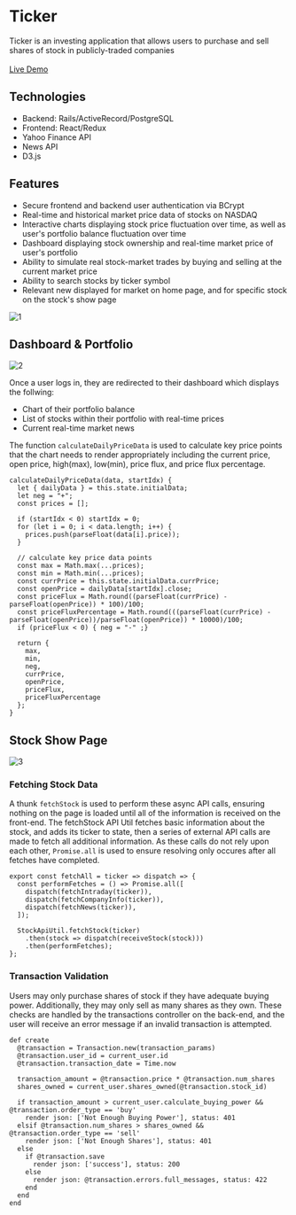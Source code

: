 # Ticker

Ticker is an investing application that allows users to purchase and sell shares of stock in publicly-traded companies<br /><br />
[Live Demo](http://tickerr.herokuapp.com/#/)<br />

## Technologies<br />
* Backend: Rails/ActiveRecord/PostgreSQL<br />
* Frontend: React/Redux<br />
* Yahoo Finance API<br />
* News API<br />
* D3.js<br />

## Features<br />
* Secure frontend and backend user authentication via BCrypt<br />
* Real-time and historical market price data of stocks on NASDAQ<br />
* Interactive charts displaying stock price fluctuation over time, as well as user's portfolio balance fluctuation over time<br />
* Dashboard displaying stock ownership and real-time market price of user's portfolio<br />
* Ability to simulate real stock-market trades by buying and selling at the current market price<br />
* Ability to search stocks by ticker symbol<br />
* Relevant new displayed for market on home page, and for specific stock on the stock's show page<br />

![1](https://user-images.githubusercontent.com/56454897/82098147-36c1ad00-96b9-11ea-8c71-6f07c343c5a1.gif)<br />

## Dashboard & Portfolio<br />
![2](https://user-images.githubusercontent.com/56454897/78633620-ea33b800-7856-11ea-9fc9-161cae0796c5.gif)<br />

Once a user logs in, they are redirected to their dashboard which displays the follwing:<br />
* Chart of their portfolio balance<br />
* List of stocks within their portfolio with real-time prices<br />
* Current real-time market news<br />

The function `calculateDailyPriceData` is used to calculate key price points that the chart needs to render appropriately including the current price, open price, high(max), low(min), price flux, and price flux percentage.<br />
```
calculateDailyPriceData(data, startIdx) {
  let { dailyData } = this.state.initialData;
  let neg = "+";
  const prices = [];

  if (startIdx < 0) startIdx = 0;
  for (let i = 0; i < data.length; i++) {
    prices.push(parseFloat(data[i].price));
  }

  // calculate key price data points
  const max = Math.max(...prices);
  const min = Math.min(...prices);
  const currPrice = this.state.initialData.currPrice;
  const openPrice = dailyData[startIdx].close;
  const priceFlux = Math.round((parseFloat(currPrice) - parseFloat(openPrice)) * 100)/100;
  const priceFluxPercentage = Math.round(((parseFloat(currPrice) - parseFloat(openPrice))/parseFloat(openPrice)) * 10000)/100;
  if (priceFlux < 0) { neg = "-" ;}

  return {
    max,
    min,
    neg,
    currPrice,
    openPrice,
    priceFlux,
    priceFluxPercentage
  };
}
```

## Stock Show Page<br />
![3](https://user-images.githubusercontent.com/56454897/78633639-f455b680-7856-11ea-8c4e-38fc93fe13e6.gif)<br />

### Fetching Stock Data<br />
A thunk `fetchStock` is used to perform these async API calls, ensuring nothing on the page is loaded until all of the information is received on the front-end. The fetchStock API Util fetches basic information about the stock, and adds its ticker to state, then a series of external API calls are made to fetch all additional information. As these calls do not rely upon each other, `Promise.all` is used to ensure resolving only occures after all fetches have completed.<br />
```
export const fetchAll = ticker => dispatch => {
  const performFetches = () => Promise.all([
    dispatch(fetchIntraday(ticker)),
    dispatch(fetchCompanyInfo(ticker)),
    dispatch(fetchNews(ticker)),
  ]);
  
  StockApiUtil.fetchStock(ticker)
    .then(stock => dispatch(receiveStock(stock)))
    .then(performFetches);
};
```

### Transaction Validation<br />
Users may only purchase shares of stock if they have adequate buying power. Additionally, they may only sell as many shares as they own. These checks are handled by the transactions controller on the back-end, and the user will receive an error message if an invalid transaction is attempted.<br />
```
def create
  @transaction = Transaction.new(transaction_params)
  @transaction.user_id = current_user.id
  @transaction.transaction_date = Time.now

  transaction_amount = @transaction.price * @transaction.num_shares
  shares_owned = current_user.shares_owned(@transaction.stock_id)

  if transaction_amount > current_user.calculate_buying_power && @transaction.order_type == 'buy'
    render json: ['Not Enough Buying Power'], status: 401
  elsif @transaction.num_shares > shares_owned && @transaction.order_type == 'sell'
    render json: ['Not Enough Shares'], status: 401
  else
    if @transaction.save
      render json: ['success'], status: 200
    else
      render json: @transaction.errors.full_messages, status: 422
    end
  end
end
```

